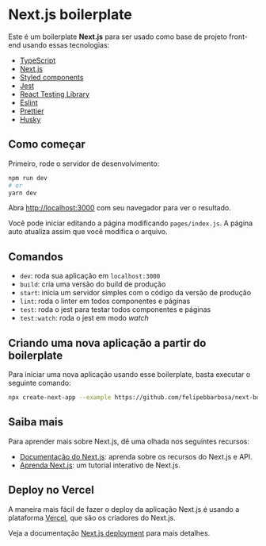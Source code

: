 # Next.js boilerplate

Este é um boilerplate **Next.js** para ser usado como base de projeto front-end usando essas tecnologias:

- [TypeScript](https://www.typescriptlang.org)
- [Next.js](https://nextjs.org)
- [Styled components](https://styled-components.com)
- [Jest](https://jestjs.io)
- [React Testing Library](https://testing-library.com/docs/react-testing-library/intro)
- [Eslint](https://eslint.org)
- [Prettier](https://prettier.io)
- [Husky](https://github.com/typicode/husky)

## Como começar

Primeiro, rode o servidor de desenvolvimento:

```bash
npm run dev
# or
yarn dev
```

Abra [http://localhost:3000](http://localhost:3000) com seu navegador para ver o resultado.

Você pode iniciar editando a página modificando `pages/index.js`. A página auto atualiza assim que você modifica o arquivo.

## Comandos

- `dev`: roda sua aplicação em `localhost:3000`
- `build`: cria uma versão do build de produção
- `start`: inicia um servidor simples com o código da versão de produção
- `lint`: roda o linter em todos componentes e páginas
- `test`: roda o jest para testar todos componentes e páginas
- `test:watch`: roda o jest em modo *watch*

## Criando uma nova aplicação a partir do boilerplate

Para iniciar uma nova aplicação usando esse boilerplate, basta executar o seguinte comando:

```bash
npx create-next-app --example https://github.com/felipebbarbosa/next-boilerplate
```

## Saiba mais

Para aprender mais sobre Next.js, dê uma olhada nos seguintes recursos:

- [Documentação do Next.js](https://nextjs.org/docs): aprenda sobre os recursos do Next.js e API.
- [Aprenda Next.js](https://nextjs.org/learn): um tutorial interativo de Next.js.

## Deploy no Vercel

A maneira mais fácil de fazer o deploy da aplicação Next.js é usando a plataforma [Vercel](https://vercel.com/import?utm_medium=default-template&filter=next.js&utm_source=create-next-app&utm_campaign=create-next-app-readme), que são os criadores do Next.js.

Veja a documentação [Next.js deployment](https://nextjs.org/docs/deployment) para mais detalhes.
